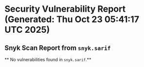 # Security Vulnerability Report (Generated: Thu Oct 23 05:41:17 UTC 2025)


## Snyk Scan Report from `snyk.sarif`
** No vulnerabilities found in `snyk.sarif`.**
